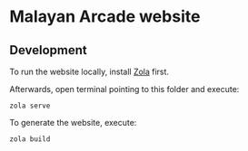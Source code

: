 # Malayan Arcade website
## Development
To run the website locally, install [Zola](https://www.getzola.org/documentation/getting-started/installation/) first.

Afterwards, open terminal pointing to this folder and execute:
```
zola serve
```

To generate the website, execute:
```
zola build
```
